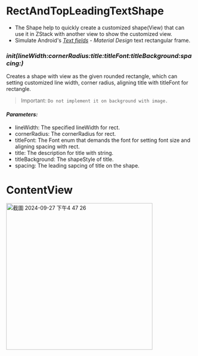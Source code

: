 # RectAndTopLeadingTextShape
- The Shape help to quickly create a customized shape(View) that can use it in ZStack with another view to show the customized view.
- Simulate Android's *[Text fields](https://m2.material.io/components/text-fields)  - Material Design* text rectangular frame.

### *init(lineWidth:cornerRadius:title:titleFont:titleBackground:spacing:)*
Creates a shape with view as the given rounded rectangle, which can setting customized
line width, corner radius, aligning title with titleFont for rectangle.
     
> Important: `Do not implement it on background with image.`

#### *Parameters:*
- lineWidth: The specified lineWidth for rect.
- cornerRadius: The cornerRadius for rect.
- titleFont: The Font enum that demands the font for setting font size and aligning spacing with rect.
- title: The description for title with string.
- titleBackground: The shapeStyle of title.
- spacing: The leading sapcing of title on the shape.

# ContentView
<img width="392" alt="截圖 2024-09-27 下午4 47 26" src="https://github.com/user-attachments/assets/7136017c-fa69-478d-8194-bb6242907c9e">
